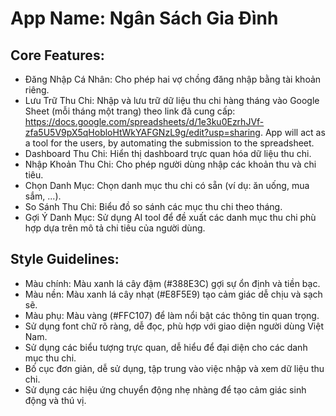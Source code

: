 # **App Name**: Ngân Sách Gia Đình

## Core Features:

- Đăng Nhập Cá Nhân: Cho phép hai vợ chồng đăng nhập bằng tài khoản riêng.
- Lưu Trữ Thu Chi: Nhập và lưu trữ dữ liệu thu chi hàng tháng vào Google Sheet (mỗi tháng một trang) theo link đã cung cấp: https://docs.google.com/spreadsheets/d/1e3ku0EzrhJVf-zfa5U5V9pX5qHobloHtWkYAFGNzL9g/edit?usp=sharing. App will act as a tool for the users, by automating the submission to the spreadsheet.
- Dashboard Thu Chi: Hiển thị dashboard trực quan hóa dữ liệu thu chi.
- Nhập Khoản Thu Chi: Cho phép người dùng nhập các khoản thu và chi tiêu.
- Chọn Danh Mục: Chọn danh mục thu chi có sẵn (ví dụ: ăn uống, mua sắm, ...).
- So Sánh Thu Chi: Biểu đồ so sánh các mục thu chi theo tháng.
- Gợi Ý Danh Mục: Sử dụng AI tool để đề xuất các danh mục thu chi phù hợp dựa trên mô tả chi tiêu của người dùng.

## Style Guidelines:

- Màu chính: Màu xanh lá cây đậm (#388E3C) gợi sự ổn định và tiền bạc.
- Màu nền: Màu xanh lá cây nhạt (#E8F5E9) tạo cảm giác dễ chịu và sạch sẽ.
- Màu phụ: Màu vàng (#FFC107) để làm nổi bật các thông tin quan trọng.
- Sử dụng font chữ rõ ràng, dễ đọc, phù hợp với giao diện người dùng Việt Nam.
- Sử dụng các biểu tượng trực quan, dễ hiểu để đại diện cho các danh mục thu chi.
- Bố cục đơn giản, dễ sử dụng, tập trung vào việc nhập và xem dữ liệu thu chi.
- Sử dụng các hiệu ứng chuyển động nhẹ nhàng để tạo cảm giác sinh động và thú vị.